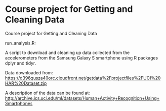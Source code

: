 # Course project for Getting and Cleaning Data
Course project for Getting and Cleaning Data

run_analysis.R:

A script to download and cleaning up data collected from the accelerometers from the Samsung Galaxy S
smartphone using R packages dplyr and tidyr.

Data downloaded from:
https://d396qusza40orc.cloudfront.net/getdata%2Fprojectfiles%2FUCI%20HAR%20Dataset.zip

A description of the data can be found at:
http://archive.ics.uci.edu/ml/datasets/Human+Activity+Recognition+Using+Smartphones
